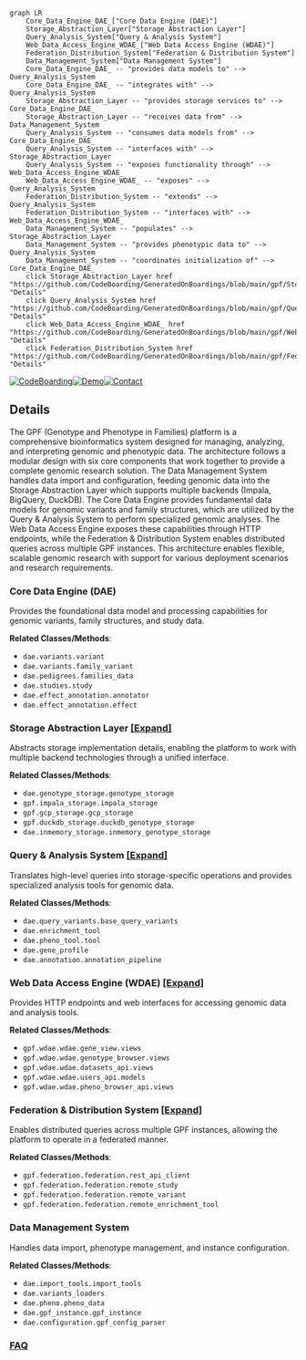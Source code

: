 ```mermaid
graph LR
    Core_Data_Engine_DAE_["Core Data Engine (DAE)"]
    Storage_Abstraction_Layer["Storage Abstraction Layer"]
    Query_Analysis_System["Query & Analysis System"]
    Web_Data_Access_Engine_WDAE_["Web Data Access Engine (WDAE)"]
    Federation_Distribution_System["Federation & Distribution System"]
    Data_Management_System["Data Management System"]
    Core_Data_Engine_DAE_ -- "provides data models to" --> Query_Analysis_System
    Core_Data_Engine_DAE_ -- "integrates with" --> Query_Analysis_System
    Storage_Abstraction_Layer -- "provides storage services to" --> Core_Data_Engine_DAE_
    Storage_Abstraction_Layer -- "receives data from" --> Data_Management_System
    Query_Analysis_System -- "consumes data models from" --> Core_Data_Engine_DAE_
    Query_Analysis_System -- "interfaces with" --> Storage_Abstraction_Layer
    Query_Analysis_System -- "exposes functionality through" --> Web_Data_Access_Engine_WDAE_
    Web_Data_Access_Engine_WDAE_ -- "exposes" --> Query_Analysis_System
    Federation_Distribution_System -- "extends" --> Query_Analysis_System
    Federation_Distribution_System -- "interfaces with" --> Web_Data_Access_Engine_WDAE_
    Data_Management_System -- "populates" --> Storage_Abstraction_Layer
    Data_Management_System -- "provides phenotypic data to" --> Query_Analysis_System
    Data_Management_System -- "coordinates initialization of" --> Core_Data_Engine_DAE_
    click Storage_Abstraction_Layer href "https://github.com/CodeBoarding/GeneratedOnBoardings/blob/main/gpf/Storage_Abstraction_Layer.md" "Details"
    click Query_Analysis_System href "https://github.com/CodeBoarding/GeneratedOnBoardings/blob/main/gpf/Query_Analysis_System.md" "Details"
    click Web_Data_Access_Engine_WDAE_ href "https://github.com/CodeBoarding/GeneratedOnBoardings/blob/main/gpf/Web_Data_Access_Engine_WDAE_.md" "Details"
    click Federation_Distribution_System href "https://github.com/CodeBoarding/GeneratedOnBoardings/blob/main/gpf/Federation_Distribution_System.md" "Details"
```

[![CodeBoarding](https://img.shields.io/badge/Generated%20by-CodeBoarding-9cf?style=flat-square)](https://github.com/CodeBoarding/GeneratedOnBoardings)[![Demo](https://img.shields.io/badge/Try%20our-Demo-blue?style=flat-square)](https://www.codeboarding.org/demo)[![Contact](https://img.shields.io/badge/Contact%20us%20-%20contact@codeboarding.org-lightgrey?style=flat-square)](mailto:contact@codeboarding.org)

## Details

The GPF (Genotype and Phenotype in Families) platform is a comprehensive bioinformatics system designed for managing, analyzing, and interpreting genomic and phenotypic data. The architecture follows a modular design with six core components that work together to provide a complete genomic research solution. The Data Management System handles data import and configuration, feeding genomic data into the Storage Abstraction Layer which supports multiple backends (Impala, BigQuery, DuckDB). The Core Data Engine provides fundamental data models for genomic variants and family structures, which are utilized by the Query & Analysis System to perform specialized genomic analyses. The Web Data Access Engine exposes these capabilities through HTTP endpoints, while the Federation & Distribution System enables distributed queries across multiple GPF instances. This architecture enables flexible, scalable genomic research with support for various deployment scenarios and research requirements.

### Core Data Engine (DAE)
Provides the foundational data model and processing capabilities for genomic variants, family structures, and study data.


**Related Classes/Methods**:

- `dae.variants.variant`
- `dae.variants.family_variant`
- `dae.pedigrees.families_data`
- `dae.studies.study`
- `dae.effect_annotation.annotator`
- `dae.effect_annotation.effect`


### Storage Abstraction Layer [[Expand]](./Storage_Abstraction_Layer.md)
Abstracts storage implementation details, enabling the platform to work with multiple backend technologies through a unified interface.


**Related Classes/Methods**:

- `dae.genotype_storage.genotype_storage`
- `gpf.impala_storage.impala_storage`
- `gpf.gcp_storage.gcp_storage`
- `gpf.duckdb_storage.duckdb_genotype_storage`
- `dae.inmemory_storage.inmemory_genotype_storage`


### Query & Analysis System [[Expand]](./Query_Analysis_System.md)
Translates high-level queries into storage-specific operations and provides specialized analysis tools for genomic data.


**Related Classes/Methods**:

- `dae.query_variants.base_query_variants`
- `dae.enrichment_tool`
- `dae.pheno_tool.tool`
- `dae.gene_profile`
- `dae.annotation.annotation_pipeline`


### Web Data Access Engine (WDAE) [[Expand]](./Web_Data_Access_Engine_WDAE_.md)
Provides HTTP endpoints and web interfaces for accessing genomic data and analysis tools.


**Related Classes/Methods**:

- `gpf.wdae.wdae.gene_view.views`
- `gpf.wdae.wdae.genotype_browser.views`
- `gpf.wdae.wdae.datasets_api.views`
- `gpf.wdae.wdae.users_api.models`
- `gpf.wdae.wdae.pheno_browser_api.views`


### Federation & Distribution System [[Expand]](./Federation_Distribution_System.md)
Enables distributed queries across multiple GPF instances, allowing the platform to operate in a federated manner.


**Related Classes/Methods**:

- `gpf.federation.federation.rest_api_client`
- `gpf.federation.federation.remote_study`
- `gpf.federation.federation.remote_variant`
- `gpf.federation.federation.remote_enrichment_tool`


### Data Management System
Handles data import, phenotype management, and instance configuration.


**Related Classes/Methods**:

- `dae.import_tools.import_tools`
- `dae.variants_loaders`
- `dae.pheno.pheno_data`
- `dae.gpf_instance.gpf_instance`
- `dae.configuration.gpf_config_parser`




### [FAQ](https://github.com/CodeBoarding/GeneratedOnBoardings/tree/main?tab=readme-ov-file#faq)